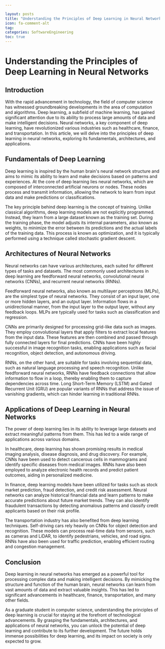```yaml
---

layout: posts
title: "Understanding the Principles of Deep Learning in Neural Networks"
icon: fa-comment-alt
tag:      
categories: SoftwareEngineering
toc: true
---
```




# Understanding the Principles of Deep Learning in Neural Networks

## Introduction

With the rapid advancement in technology, the field of computer science has witnessed groundbreaking developments in the area of computation and algorithms. Deep learning, a subfield of machine learning, has gained significant attention due to its ability to process large amounts of data and make intelligent decisions. Neural networks, a key component of deep learning, have revolutionized various industries such as healthcare, finance, and transportation. In this article, we will delve into the principles of deep learning in neural networks, exploring its fundamentals, architectures, and applications.

## Fundamentals of Deep Learning

Deep learning is inspired by the human brain's neural network structure and aims to mimic its ability to learn and make decisions based on patterns and experiences. At the core of deep learning lies neural networks, which are composed of interconnected artificial neurons or nodes. These nodes process and transmit information, allowing the network to learn from input data and make predictions or classifications.

The key principle behind deep learning is the concept of training. Unlike classical algorithms, deep learning models are not explicitly programmed. Instead, they learn from a large dataset known as the training set. During the training phase, the model adjusts its internal parameters, also known as weights, to minimize the error between its predictions and the actual labels of the training data. This process is known as optimization, and it is typically performed using a technique called stochastic gradient descent.

## Architectures of Neural Networks

Neural networks can have various architectures, each suited for different types of tasks and datasets. The most commonly used architectures in deep learning are feedforward neural networks, convolutional neural networks (CNNs), and recurrent neural networks (RNNs).

Feedforward neural networks, also known as multilayer perceptrons (MLPs), are the simplest type of neural networks. They consist of an input layer, one or more hidden layers, and an output layer. Information flows in a unidirectional manner, from the input layer to the output layer, without any feedback loops. MLPs are typically used for tasks such as classification and regression.

CNNs are primarily designed for processing grid-like data such as images. They employ convolutional layers that apply filters to extract local features from the input data. These features are then combined and passed through fully connected layers for final predictions. CNNs have been highly successful in image recognition tasks, enabling applications such as facial recognition, object detection, and autonomous driving.

RNNs, on the other hand, are suitable for tasks involving sequential data, such as natural language processing and speech recognition. Unlike feedforward neural networks, RNNs have feedback connections that allow information to flow in a loop, thereby enabling them to capture dependencies across time. Long Short-Term Memory (LSTM) and Gated Recurrent Unit (GRU) are popular variants of RNNs that address the issue of vanishing gradients, which can hinder learning in traditional RNNs.

## Applications of Deep Learning in Neural Networks

The power of deep learning lies in its ability to leverage large datasets and extract meaningful patterns from them. This has led to a wide range of applications across various domains.

In healthcare, deep learning has shown promising results in medical imaging analysis, disease diagnosis, and drug discovery. For example, CNNs have been used to detect cancerous cells in mammograms and identify specific diseases from medical images. RNNs have also been employed to analyze electronic health records and predict patient outcomes, aiding in personalized medicine.

In finance, deep learning models have been utilized for tasks such as stock market prediction, fraud detection, and credit risk assessment. Neural networks can analyze historical financial data and learn patterns to make accurate predictions about future market trends. They can also identify fraudulent transactions by detecting anomalous patterns and classify credit applicants based on their risk profile.

The transportation industry has also benefited from deep learning techniques. Self-driving cars rely heavily on CNNs for object detection and recognition. These models can process real-time data from sensors, such as cameras and LiDAR, to identify pedestrians, vehicles, and road signs. RNNs have also been used for traffic prediction, enabling efficient routing and congestion management.

## Conclusion

Deep learning in neural networks has emerged as a powerful tool for processing complex data and making intelligent decisions. By mimicking the structure and function of the human brain, neural networks can learn from vast amounts of data and extract valuable insights. This has led to significant advancements in healthcare, finance, transportation, and many other fields.

As a graduate student in computer science, understanding the principles of deep learning is crucial for staying at the forefront of technological advancements. By grasping the fundamentals, architectures, and applications of neural networks, you can unlock the potential of deep learning and contribute to its further development. The future holds immense possibilities for deep learning, and its impact on society is only expected to grow.